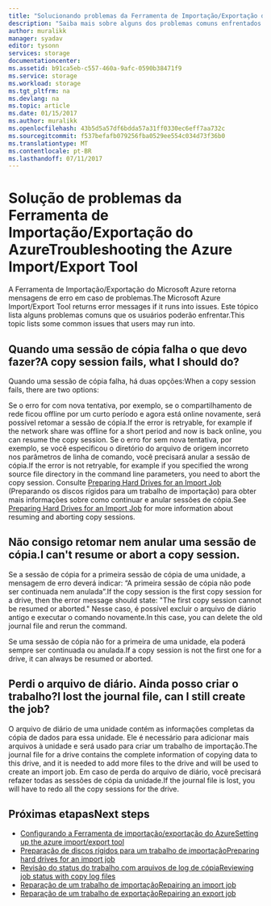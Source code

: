 ```yaml
---
title: "Solucionando problemas da Ferramenta de Importação/Exportação do Azure | Microsoft Docs"
description: "Saiba mais sobre alguns dos problemas comuns enfrentados ao usar a Ferramenta de Importação/Exportação do Azure e como lidar com eles."
author: muralikk
manager: syadav
editor: tysonn
services: storage
documentationcenter: 
ms.assetid: b91ca5eb-c557-460a-9afc-0590b38471f9
ms.service: storage
ms.workload: storage
ms.tgt_pltfrm: na
ms.devlang: na
ms.topic: article
ms.date: 01/15/2017
ms.author: muralikk
ms.openlocfilehash: 43b5d5a57df6bdda57a31ff0330ec6eff7aa732c
ms.sourcegitcommit: f537befafb079256fba0529ee554c034d73f36b0
ms.translationtype: MT
ms.contentlocale: pt-BR
ms.lasthandoff: 07/11/2017
---
```

# <a name="troubleshooting-the-azure-importexport-tool"></a><span data-ttu-id="1b26f-103">Solução de problemas da Ferramenta de Importação/Exportação do Azure</span><span class="sxs-lookup"><span data-stu-id="1b26f-103">Troubleshooting the Azure Import/Export Tool</span></span>
<span data-ttu-id="1b26f-104">A Ferramenta de Importação/Exportação do Microsoft Azure retorna mensagens de erro em caso de problemas.</span><span class="sxs-lookup"><span data-stu-id="1b26f-104">The Microsoft Azure Import/Export Tool returns error messages if it runs into issues.</span></span> <span data-ttu-id="1b26f-105">Este tópico lista alguns problemas comuns que os usuários poderão enfrentar.</span><span class="sxs-lookup"><span data-stu-id="1b26f-105">This topic lists some common issues that users may run into.</span></span>  
  
## <a name="a-copy-session-fails-what-i-should-do"></a><span data-ttu-id="1b26f-106">Quando uma sessão de cópia falha o que devo fazer?</span><span class="sxs-lookup"><span data-stu-id="1b26f-106">A copy session fails, what I should do?</span></span>  
 <span data-ttu-id="1b26f-107">Quando uma sessão de cópia falha, há duas opções:</span><span class="sxs-lookup"><span data-stu-id="1b26f-107">When a copy session fails, there are two options:</span></span>  
  
 <span data-ttu-id="1b26f-108">Se o erro for com nova tentativa, por exemplo, se o compartilhamento de rede ficou offline por um curto período e agora está online novamente, será possível retomar a sessão de cópia.</span><span class="sxs-lookup"><span data-stu-id="1b26f-108">If the error is retryable, for example if the network share was offline for a short period and now is back online, you can resume the copy session.</span></span> <span data-ttu-id="1b26f-109">Se o erro for sem nova tentativa, por exemplo, se você especificou o diretório do arquivo de origem incorreto nos parâmetros de linha de comando, você precisará anular a sessão de cópia.</span><span class="sxs-lookup"><span data-stu-id="1b26f-109">If the error is not retryable, for example if you specified the wrong source file directory in the command line parameters, you need to abort the copy session.</span></span> <span data-ttu-id="1b26f-110">Consulte [Preparing Hard Drives for an Import Job](storage-import-export-tool-preparing-hard-drives-import-v1.md) (Preparando os discos rígidos para um trabalho de importação) para obter mais informações sobre como continuar e anular sessões de cópia.</span><span class="sxs-lookup"><span data-stu-id="1b26f-110">See [Preparing Hard Drives for an Import Job](storage-import-export-tool-preparing-hard-drives-import-v1.md) for more information about resuming and aborting copy sessions.</span></span>  
  
## <a name="i-cant-resume-or-abort-a-copy-session"></a><span data-ttu-id="1b26f-111">Não consigo retomar nem anular uma sessão de cópia.</span><span class="sxs-lookup"><span data-stu-id="1b26f-111">I can't resume or abort a copy session.</span></span>  
 <span data-ttu-id="1b26f-112">Se a sessão de cópia for a primeira sessão de cópia de uma unidade, a mensagem de erro deverá indicar: “A primeira sessão de cópia não pode ser continuada nem anulada”.</span><span class="sxs-lookup"><span data-stu-id="1b26f-112">If the copy session is the first copy session for a drive, then the error message should state: "The first copy session cannot be resumed or aborted."</span></span> <span data-ttu-id="1b26f-113">Nesse caso, é possível excluir o arquivo de diário antigo e executar o comando novamente.</span><span class="sxs-lookup"><span data-stu-id="1b26f-113">In this case, you can delete the old journal file and rerun the command.</span></span>  
  
 <span data-ttu-id="1b26f-114">Se uma sessão de cópia não for a primeira de uma unidade, ela poderá sempre ser continuada ou anulada.</span><span class="sxs-lookup"><span data-stu-id="1b26f-114">If a copy session is not the first one for a drive, it can always be resumed or aborted.</span></span>  
  
## <a name="i-lost-the-journal-file-can-i-still-create-the-job"></a><span data-ttu-id="1b26f-115">Perdi o arquivo de diário. Ainda posso criar o trabalho?</span><span class="sxs-lookup"><span data-stu-id="1b26f-115">I lost the journal file, can I still create the job?</span></span>  
 <span data-ttu-id="1b26f-116">O arquivo de diário de uma unidade contém as informações completas da cópia de dados para essa unidade. Ele é necessário para adicionar mais arquivos à unidade e será usado para criar um trabalho de importação.</span><span class="sxs-lookup"><span data-stu-id="1b26f-116">The journal file for a drive contains the complete information of copying data to this drive, and it is needed to add more files to the drive and will be used to create an import job.</span></span> <span data-ttu-id="1b26f-117">Em caso de perda do arquivo de diário, você precisará refazer todas as sessões de cópia da unidade.</span><span class="sxs-lookup"><span data-stu-id="1b26f-117">If the journal file is lost, you will have to redo all the copy sessions for the drive.</span></span>  
  
## <a name="next-steps"></a><span data-ttu-id="1b26f-118">Próximas etapas</span><span class="sxs-lookup"><span data-stu-id="1b26f-118">Next steps</span></span>
 
* [<span data-ttu-id="1b26f-119">Configurando a Ferramenta de importação/exportação do Azure</span><span class="sxs-lookup"><span data-stu-id="1b26f-119">Setting up the azure import/export tool</span></span>](storage-import-export-tool-setup-v1.md)   
* [<span data-ttu-id="1b26f-120">Preparação de discos rígidos para um trabalho de importação</span><span class="sxs-lookup"><span data-stu-id="1b26f-120">Preparing hard drives for an import job</span></span>](storage-import-export-tool-preparing-hard-drives-import-v1.md)   
* [<span data-ttu-id="1b26f-121">Revisão do status do trabalho com arquivos de log de cópia</span><span class="sxs-lookup"><span data-stu-id="1b26f-121">Reviewing job status with copy log files</span></span>](storage-import-export-tool-reviewing-job-status-v1.md)   
* [<span data-ttu-id="1b26f-122">Reparação de um trabalho de importação</span><span class="sxs-lookup"><span data-stu-id="1b26f-122">Repairing an import job</span></span>](storage-import-export-tool-repairing-an-import-job-v1.md)   
* [<span data-ttu-id="1b26f-123">Reparação de um trabalho de exportação</span><span class="sxs-lookup"><span data-stu-id="1b26f-123">Repairing an export job</span></span>](storage-import-export-tool-repairing-an-export-job-v1.md)
